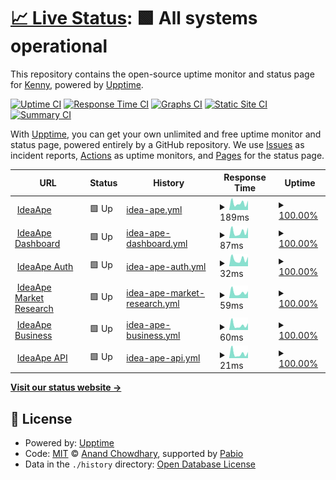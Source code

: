 # [📈 Live Status](https://status.ideaape.com): <!--live status--> **🟩 All systems operational**

This repository contains the open-source uptime monitor and status page for [Kenny](https://elapse.ai), powered by [Upptime](https://github.com/upptime/upptime).

[![Uptime CI](https://github.com/kdcokenny/ideaape-status/workflows/Uptime%20CI/badge.svg)](https://github.com/kdcokenny/ideaape-status/actions?query=workflow%3A%22Uptime+CI%22)
[![Response Time CI](https://github.com/kdcokenny/ideaape-status/workflows/Response%20Time%20CI/badge.svg)](https://github.com/kdcokenny/ideaape-status/actions?query=workflow%3A%22Response+Time+CI%22)
[![Graphs CI](https://github.com/kdcokenny/ideaape-status/workflows/Graphs%20CI/badge.svg)](https://github.com/kdcokenny/ideaape-status/actions?query=workflow%3A%22Graphs+CI%22)
[![Static Site CI](https://github.com/kdcokenny/ideaape-status/workflows/Static%20Site%20CI/badge.svg)](https://github.com/kdcokenny/ideaape-status/actions?query=workflow%3A%22Static+Site+CI%22)
[![Summary CI](https://github.com/kdcokenny/ideaape-status/workflows/Summary%20CI/badge.svg)](https://github.com/kdcokenny/ideaape-status/actions?query=workflow%3A%22Summary+CI%22)

With [Upptime](https://upptime.js.org), you can get your own unlimited and free uptime monitor and status page, powered entirely by a GitHub repository. We use [Issues](https://github.com/kdcokenny/ideaape-status/issues) as incident reports, [Actions](https://github.com/kdcokenny/ideaape-status/actions) as uptime monitors, and [Pages](https://status.ideaape.com) for the status page.

<!--start: status pages-->
<!-- This summary is generated by Upptime (https://github.com/upptime/upptime) -->
<!-- Do not edit this manually, your changes will be overwritten -->
<!-- prettier-ignore -->
| URL | Status | History | Response Time | Uptime |
| --- | ------ | ------- | ------------- | ------ |
| <img alt="" src="https://icons.duckduckgo.com/ip3/ideaape.com.ico" height="13"> [IdeaApe](https://ideaape.com) | 🟩 Up | [idea-ape.yml](https://github.com/kdcokenny/idea-ape-status/commits/HEAD/history/idea-ape.yml) | <details><summary><img alt="Response time graph" src="./graphs/idea-ape/response-time-week.png" height="20"> 189ms</summary><br><a href="https://status.ideaape.com/history/idea-ape"><img alt="Response time 319" src="https://img.shields.io/endpoint?url=https%3A%2F%2Fraw.githubusercontent.com%2Fkdcokenny%2Fidea-ape-status%2FHEAD%2Fapi%2Fidea-ape%2Fresponse-time.json"></a><br><a href="https://status.ideaape.com/history/idea-ape"><img alt="24-hour response time 257" src="https://img.shields.io/endpoint?url=https%3A%2F%2Fraw.githubusercontent.com%2Fkdcokenny%2Fidea-ape-status%2FHEAD%2Fapi%2Fidea-ape%2Fresponse-time-day.json"></a><br><a href="https://status.ideaape.com/history/idea-ape"><img alt="7-day response time 189" src="https://img.shields.io/endpoint?url=https%3A%2F%2Fraw.githubusercontent.com%2Fkdcokenny%2Fidea-ape-status%2FHEAD%2Fapi%2Fidea-ape%2Fresponse-time-week.json"></a><br><a href="https://status.ideaape.com/history/idea-ape"><img alt="30-day response time 257" src="https://img.shields.io/endpoint?url=https%3A%2F%2Fraw.githubusercontent.com%2Fkdcokenny%2Fidea-ape-status%2FHEAD%2Fapi%2Fidea-ape%2Fresponse-time-month.json"></a><br><a href="https://status.ideaape.com/history/idea-ape"><img alt="1-year response time 319" src="https://img.shields.io/endpoint?url=https%3A%2F%2Fraw.githubusercontent.com%2Fkdcokenny%2Fidea-ape-status%2FHEAD%2Fapi%2Fidea-ape%2Fresponse-time-year.json"></a></details> | <details><summary><a href="https://status.ideaape.com/history/idea-ape">100.00%</a></summary><a href="https://status.ideaape.com/history/idea-ape"><img alt="All-time uptime 99.73%" src="https://img.shields.io/endpoint?url=https%3A%2F%2Fraw.githubusercontent.com%2Fkdcokenny%2Fidea-ape-status%2FHEAD%2Fapi%2Fidea-ape%2Fuptime.json"></a><br><a href="https://status.ideaape.com/history/idea-ape"><img alt="24-hour uptime 100.00%" src="https://img.shields.io/endpoint?url=https%3A%2F%2Fraw.githubusercontent.com%2Fkdcokenny%2Fidea-ape-status%2FHEAD%2Fapi%2Fidea-ape%2Fuptime-day.json"></a><br><a href="https://status.ideaape.com/history/idea-ape"><img alt="7-day uptime 100.00%" src="https://img.shields.io/endpoint?url=https%3A%2F%2Fraw.githubusercontent.com%2Fkdcokenny%2Fidea-ape-status%2FHEAD%2Fapi%2Fidea-ape%2Fuptime-week.json"></a><br><a href="https://status.ideaape.com/history/idea-ape"><img alt="30-day uptime 100.00%" src="https://img.shields.io/endpoint?url=https%3A%2F%2Fraw.githubusercontent.com%2Fkdcokenny%2Fidea-ape-status%2FHEAD%2Fapi%2Fidea-ape%2Fuptime-month.json"></a><br><a href="https://status.ideaape.com/history/idea-ape"><img alt="1-year uptime 99.73%" src="https://img.shields.io/endpoint?url=https%3A%2F%2Fraw.githubusercontent.com%2Fkdcokenny%2Fidea-ape-status%2FHEAD%2Fapi%2Fidea-ape%2Fuptime-year.json"></a></details>
| <img alt="" src="https://icons.duckduckgo.com/ip3/ideaape.com.ico" height="13"> [IdeaApe Dashboard](https://ideaape.com/dashboard) | 🟩 Up | [idea-ape-dashboard.yml](https://github.com/kdcokenny/idea-ape-status/commits/HEAD/history/idea-ape-dashboard.yml) | <details><summary><img alt="Response time graph" src="./graphs/idea-ape-dashboard/response-time-week.png" height="20"> 87ms</summary><br><a href="https://status.ideaape.com/history/idea-ape-dashboard"><img alt="Response time 156" src="https://img.shields.io/endpoint?url=https%3A%2F%2Fraw.githubusercontent.com%2Fkdcokenny%2Fidea-ape-status%2FHEAD%2Fapi%2Fidea-ape-dashboard%2Fresponse-time.json"></a><br><a href="https://status.ideaape.com/history/idea-ape-dashboard"><img alt="24-hour response time 149" src="https://img.shields.io/endpoint?url=https%3A%2F%2Fraw.githubusercontent.com%2Fkdcokenny%2Fidea-ape-status%2FHEAD%2Fapi%2Fidea-ape-dashboard%2Fresponse-time-day.json"></a><br><a href="https://status.ideaape.com/history/idea-ape-dashboard"><img alt="7-day response time 87" src="https://img.shields.io/endpoint?url=https%3A%2F%2Fraw.githubusercontent.com%2Fkdcokenny%2Fidea-ape-status%2FHEAD%2Fapi%2Fidea-ape-dashboard%2Fresponse-time-week.json"></a><br><a href="https://status.ideaape.com/history/idea-ape-dashboard"><img alt="30-day response time 128" src="https://img.shields.io/endpoint?url=https%3A%2F%2Fraw.githubusercontent.com%2Fkdcokenny%2Fidea-ape-status%2FHEAD%2Fapi%2Fidea-ape-dashboard%2Fresponse-time-month.json"></a><br><a href="https://status.ideaape.com/history/idea-ape-dashboard"><img alt="1-year response time 156" src="https://img.shields.io/endpoint?url=https%3A%2F%2Fraw.githubusercontent.com%2Fkdcokenny%2Fidea-ape-status%2FHEAD%2Fapi%2Fidea-ape-dashboard%2Fresponse-time-year.json"></a></details> | <details><summary><a href="https://status.ideaape.com/history/idea-ape-dashboard">100.00%</a></summary><a href="https://status.ideaape.com/history/idea-ape-dashboard"><img alt="All-time uptime 99.68%" src="https://img.shields.io/endpoint?url=https%3A%2F%2Fraw.githubusercontent.com%2Fkdcokenny%2Fidea-ape-status%2FHEAD%2Fapi%2Fidea-ape-dashboard%2Fuptime.json"></a><br><a href="https://status.ideaape.com/history/idea-ape-dashboard"><img alt="24-hour uptime 100.00%" src="https://img.shields.io/endpoint?url=https%3A%2F%2Fraw.githubusercontent.com%2Fkdcokenny%2Fidea-ape-status%2FHEAD%2Fapi%2Fidea-ape-dashboard%2Fuptime-day.json"></a><br><a href="https://status.ideaape.com/history/idea-ape-dashboard"><img alt="7-day uptime 100.00%" src="https://img.shields.io/endpoint?url=https%3A%2F%2Fraw.githubusercontent.com%2Fkdcokenny%2Fidea-ape-status%2FHEAD%2Fapi%2Fidea-ape-dashboard%2Fuptime-week.json"></a><br><a href="https://status.ideaape.com/history/idea-ape-dashboard"><img alt="30-day uptime 100.00%" src="https://img.shields.io/endpoint?url=https%3A%2F%2Fraw.githubusercontent.com%2Fkdcokenny%2Fidea-ape-status%2FHEAD%2Fapi%2Fidea-ape-dashboard%2Fuptime-month.json"></a><br><a href="https://status.ideaape.com/history/idea-ape-dashboard"><img alt="1-year uptime 99.68%" src="https://img.shields.io/endpoint?url=https%3A%2F%2Fraw.githubusercontent.com%2Fkdcokenny%2Fidea-ape-status%2FHEAD%2Fapi%2Fidea-ape-dashboard%2Fuptime-year.json"></a></details>
| <img alt="" src="https://icons.duckduckgo.com/ip3/ideaape.com.ico" height="13"> [IdeaApe Auth](https://ideaape.com/auth/continue) | 🟩 Up | [idea-ape-auth.yml](https://github.com/kdcokenny/idea-ape-status/commits/HEAD/history/idea-ape-auth.yml) | <details><summary><img alt="Response time graph" src="./graphs/idea-ape-auth/response-time-week.png" height="20"> 32ms</summary><br><a href="https://status.ideaape.com/history/idea-ape-auth"><img alt="Response time 74" src="https://img.shields.io/endpoint?url=https%3A%2F%2Fraw.githubusercontent.com%2Fkdcokenny%2Fidea-ape-status%2FHEAD%2Fapi%2Fidea-ape-auth%2Fresponse-time.json"></a><br><a href="https://status.ideaape.com/history/idea-ape-auth"><img alt="24-hour response time 44" src="https://img.shields.io/endpoint?url=https%3A%2F%2Fraw.githubusercontent.com%2Fkdcokenny%2Fidea-ape-status%2FHEAD%2Fapi%2Fidea-ape-auth%2Fresponse-time-day.json"></a><br><a href="https://status.ideaape.com/history/idea-ape-auth"><img alt="7-day response time 32" src="https://img.shields.io/endpoint?url=https%3A%2F%2Fraw.githubusercontent.com%2Fkdcokenny%2Fidea-ape-status%2FHEAD%2Fapi%2Fidea-ape-auth%2Fresponse-time-week.json"></a><br><a href="https://status.ideaape.com/history/idea-ape-auth"><img alt="30-day response time 42" src="https://img.shields.io/endpoint?url=https%3A%2F%2Fraw.githubusercontent.com%2Fkdcokenny%2Fidea-ape-status%2FHEAD%2Fapi%2Fidea-ape-auth%2Fresponse-time-month.json"></a><br><a href="https://status.ideaape.com/history/idea-ape-auth"><img alt="1-year response time 74" src="https://img.shields.io/endpoint?url=https%3A%2F%2Fraw.githubusercontent.com%2Fkdcokenny%2Fidea-ape-status%2FHEAD%2Fapi%2Fidea-ape-auth%2Fresponse-time-year.json"></a></details> | <details><summary><a href="https://status.ideaape.com/history/idea-ape-auth">100.00%</a></summary><a href="https://status.ideaape.com/history/idea-ape-auth"><img alt="All-time uptime 99.75%" src="https://img.shields.io/endpoint?url=https%3A%2F%2Fraw.githubusercontent.com%2Fkdcokenny%2Fidea-ape-status%2FHEAD%2Fapi%2Fidea-ape-auth%2Fuptime.json"></a><br><a href="https://status.ideaape.com/history/idea-ape-auth"><img alt="24-hour uptime 100.00%" src="https://img.shields.io/endpoint?url=https%3A%2F%2Fraw.githubusercontent.com%2Fkdcokenny%2Fidea-ape-status%2FHEAD%2Fapi%2Fidea-ape-auth%2Fuptime-day.json"></a><br><a href="https://status.ideaape.com/history/idea-ape-auth"><img alt="7-day uptime 100.00%" src="https://img.shields.io/endpoint?url=https%3A%2F%2Fraw.githubusercontent.com%2Fkdcokenny%2Fidea-ape-status%2FHEAD%2Fapi%2Fidea-ape-auth%2Fuptime-week.json"></a><br><a href="https://status.ideaape.com/history/idea-ape-auth"><img alt="30-day uptime 100.00%" src="https://img.shields.io/endpoint?url=https%3A%2F%2Fraw.githubusercontent.com%2Fkdcokenny%2Fidea-ape-status%2FHEAD%2Fapi%2Fidea-ape-auth%2Fuptime-month.json"></a><br><a href="https://status.ideaape.com/history/idea-ape-auth"><img alt="1-year uptime 99.75%" src="https://img.shields.io/endpoint?url=https%3A%2F%2Fraw.githubusercontent.com%2Fkdcokenny%2Fidea-ape-status%2FHEAD%2Fapi%2Fidea-ape-auth%2Fuptime-year.json"></a></details>
| <img alt="" src="https://icons.duckduckgo.com/ip3/ideaape.com.ico" height="13"> [IdeaApe Market Research](https://ideaape.com/market-research) | 🟩 Up | [idea-ape-market-research.yml](https://github.com/kdcokenny/idea-ape-status/commits/HEAD/history/idea-ape-market-research.yml) | <details><summary><img alt="Response time graph" src="./graphs/idea-ape-market-research/response-time-week.png" height="20"> 59ms</summary><br><a href="https://status.ideaape.com/history/idea-ape-market-research"><img alt="Response time 129" src="https://img.shields.io/endpoint?url=https%3A%2F%2Fraw.githubusercontent.com%2Fkdcokenny%2Fidea-ape-status%2FHEAD%2Fapi%2Fidea-ape-market-research%2Fresponse-time.json"></a><br><a href="https://status.ideaape.com/history/idea-ape-market-research"><img alt="24-hour response time 75" src="https://img.shields.io/endpoint?url=https%3A%2F%2Fraw.githubusercontent.com%2Fkdcokenny%2Fidea-ape-status%2FHEAD%2Fapi%2Fidea-ape-market-research%2Fresponse-time-day.json"></a><br><a href="https://status.ideaape.com/history/idea-ape-market-research"><img alt="7-day response time 59" src="https://img.shields.io/endpoint?url=https%3A%2F%2Fraw.githubusercontent.com%2Fkdcokenny%2Fidea-ape-status%2FHEAD%2Fapi%2Fidea-ape-market-research%2Fresponse-time-week.json"></a><br><a href="https://status.ideaape.com/history/idea-ape-market-research"><img alt="30-day response time 84" src="https://img.shields.io/endpoint?url=https%3A%2F%2Fraw.githubusercontent.com%2Fkdcokenny%2Fidea-ape-status%2FHEAD%2Fapi%2Fidea-ape-market-research%2Fresponse-time-month.json"></a><br><a href="https://status.ideaape.com/history/idea-ape-market-research"><img alt="1-year response time 129" src="https://img.shields.io/endpoint?url=https%3A%2F%2Fraw.githubusercontent.com%2Fkdcokenny%2Fidea-ape-status%2FHEAD%2Fapi%2Fidea-ape-market-research%2Fresponse-time-year.json"></a></details> | <details><summary><a href="https://status.ideaape.com/history/idea-ape-market-research">100.00%</a></summary><a href="https://status.ideaape.com/history/idea-ape-market-research"><img alt="All-time uptime 99.75%" src="https://img.shields.io/endpoint?url=https%3A%2F%2Fraw.githubusercontent.com%2Fkdcokenny%2Fidea-ape-status%2FHEAD%2Fapi%2Fidea-ape-market-research%2Fuptime.json"></a><br><a href="https://status.ideaape.com/history/idea-ape-market-research"><img alt="24-hour uptime 100.00%" src="https://img.shields.io/endpoint?url=https%3A%2F%2Fraw.githubusercontent.com%2Fkdcokenny%2Fidea-ape-status%2FHEAD%2Fapi%2Fidea-ape-market-research%2Fuptime-day.json"></a><br><a href="https://status.ideaape.com/history/idea-ape-market-research"><img alt="7-day uptime 100.00%" src="https://img.shields.io/endpoint?url=https%3A%2F%2Fraw.githubusercontent.com%2Fkdcokenny%2Fidea-ape-status%2FHEAD%2Fapi%2Fidea-ape-market-research%2Fuptime-week.json"></a><br><a href="https://status.ideaape.com/history/idea-ape-market-research"><img alt="30-day uptime 100.00%" src="https://img.shields.io/endpoint?url=https%3A%2F%2Fraw.githubusercontent.com%2Fkdcokenny%2Fidea-ape-status%2FHEAD%2Fapi%2Fidea-ape-market-research%2Fuptime-month.json"></a><br><a href="https://status.ideaape.com/history/idea-ape-market-research"><img alt="1-year uptime 99.75%" src="https://img.shields.io/endpoint?url=https%3A%2F%2Fraw.githubusercontent.com%2Fkdcokenny%2Fidea-ape-status%2FHEAD%2Fapi%2Fidea-ape-market-research%2Fuptime-year.json"></a></details>
| <img alt="" src="https://icons.duckduckgo.com/ip3/ideaape.com.ico" height="13"> [IdeaApe Business](https://ideaape.com/business) | 🟩 Up | [idea-ape-business.yml](https://github.com/kdcokenny/idea-ape-status/commits/HEAD/history/idea-ape-business.yml) | <details><summary><img alt="Response time graph" src="./graphs/idea-ape-business/response-time-week.png" height="20"> 60ms</summary><br><a href="https://status.ideaape.com/history/idea-ape-business"><img alt="Response time 114" src="https://img.shields.io/endpoint?url=https%3A%2F%2Fraw.githubusercontent.com%2Fkdcokenny%2Fidea-ape-status%2FHEAD%2Fapi%2Fidea-ape-business%2Fresponse-time.json"></a><br><a href="https://status.ideaape.com/history/idea-ape-business"><img alt="24-hour response time 85" src="https://img.shields.io/endpoint?url=https%3A%2F%2Fraw.githubusercontent.com%2Fkdcokenny%2Fidea-ape-status%2FHEAD%2Fapi%2Fidea-ape-business%2Fresponse-time-day.json"></a><br><a href="https://status.ideaape.com/history/idea-ape-business"><img alt="7-day response time 60" src="https://img.shields.io/endpoint?url=https%3A%2F%2Fraw.githubusercontent.com%2Fkdcokenny%2Fidea-ape-status%2FHEAD%2Fapi%2Fidea-ape-business%2Fresponse-time-week.json"></a><br><a href="https://status.ideaape.com/history/idea-ape-business"><img alt="30-day response time 80" src="https://img.shields.io/endpoint?url=https%3A%2F%2Fraw.githubusercontent.com%2Fkdcokenny%2Fidea-ape-status%2FHEAD%2Fapi%2Fidea-ape-business%2Fresponse-time-month.json"></a><br><a href="https://status.ideaape.com/history/idea-ape-business"><img alt="1-year response time 114" src="https://img.shields.io/endpoint?url=https%3A%2F%2Fraw.githubusercontent.com%2Fkdcokenny%2Fidea-ape-status%2FHEAD%2Fapi%2Fidea-ape-business%2Fresponse-time-year.json"></a></details> | <details><summary><a href="https://status.ideaape.com/history/idea-ape-business">100.00%</a></summary><a href="https://status.ideaape.com/history/idea-ape-business"><img alt="All-time uptime 99.75%" src="https://img.shields.io/endpoint?url=https%3A%2F%2Fraw.githubusercontent.com%2Fkdcokenny%2Fidea-ape-status%2FHEAD%2Fapi%2Fidea-ape-business%2Fuptime.json"></a><br><a href="https://status.ideaape.com/history/idea-ape-business"><img alt="24-hour uptime 100.00%" src="https://img.shields.io/endpoint?url=https%3A%2F%2Fraw.githubusercontent.com%2Fkdcokenny%2Fidea-ape-status%2FHEAD%2Fapi%2Fidea-ape-business%2Fuptime-day.json"></a><br><a href="https://status.ideaape.com/history/idea-ape-business"><img alt="7-day uptime 100.00%" src="https://img.shields.io/endpoint?url=https%3A%2F%2Fraw.githubusercontent.com%2Fkdcokenny%2Fidea-ape-status%2FHEAD%2Fapi%2Fidea-ape-business%2Fuptime-week.json"></a><br><a href="https://status.ideaape.com/history/idea-ape-business"><img alt="30-day uptime 100.00%" src="https://img.shields.io/endpoint?url=https%3A%2F%2Fraw.githubusercontent.com%2Fkdcokenny%2Fidea-ape-status%2FHEAD%2Fapi%2Fidea-ape-business%2Fuptime-month.json"></a><br><a href="https://status.ideaape.com/history/idea-ape-business"><img alt="1-year uptime 99.75%" src="https://img.shields.io/endpoint?url=https%3A%2F%2Fraw.githubusercontent.com%2Fkdcokenny%2Fidea-ape-status%2FHEAD%2Fapi%2Fidea-ape-business%2Fuptime-year.json"></a></details>
| <img alt="" src="https://icons.duckduckgo.com/ip3/ideaape.com.ico" height="13"> [IdeaApe API](https://ideaape.com/api) | 🟩 Up | [idea-ape-api.yml](https://github.com/kdcokenny/idea-ape-status/commits/HEAD/history/idea-ape-api.yml) | <details><summary><img alt="Response time graph" src="./graphs/idea-ape-api/response-time-week.png" height="20"> 21ms</summary><br><a href="https://status.ideaape.com/history/idea-ape-api"><img alt="Response time 41" src="https://img.shields.io/endpoint?url=https%3A%2F%2Fraw.githubusercontent.com%2Fkdcokenny%2Fidea-ape-status%2FHEAD%2Fapi%2Fidea-ape-api%2Fresponse-time.json"></a><br><a href="https://status.ideaape.com/history/idea-ape-api"><img alt="24-hour response time 28" src="https://img.shields.io/endpoint?url=https%3A%2F%2Fraw.githubusercontent.com%2Fkdcokenny%2Fidea-ape-status%2FHEAD%2Fapi%2Fidea-ape-api%2Fresponse-time-day.json"></a><br><a href="https://status.ideaape.com/history/idea-ape-api"><img alt="7-day response time 21" src="https://img.shields.io/endpoint?url=https%3A%2F%2Fraw.githubusercontent.com%2Fkdcokenny%2Fidea-ape-status%2FHEAD%2Fapi%2Fidea-ape-api%2Fresponse-time-week.json"></a><br><a href="https://status.ideaape.com/history/idea-ape-api"><img alt="30-day response time 32" src="https://img.shields.io/endpoint?url=https%3A%2F%2Fraw.githubusercontent.com%2Fkdcokenny%2Fidea-ape-status%2FHEAD%2Fapi%2Fidea-ape-api%2Fresponse-time-month.json"></a><br><a href="https://status.ideaape.com/history/idea-ape-api"><img alt="1-year response time 41" src="https://img.shields.io/endpoint?url=https%3A%2F%2Fraw.githubusercontent.com%2Fkdcokenny%2Fidea-ape-status%2FHEAD%2Fapi%2Fidea-ape-api%2Fresponse-time-year.json"></a></details> | <details><summary><a href="https://status.ideaape.com/history/idea-ape-api">100.00%</a></summary><a href="https://status.ideaape.com/history/idea-ape-api"><img alt="All-time uptime 99.75%" src="https://img.shields.io/endpoint?url=https%3A%2F%2Fraw.githubusercontent.com%2Fkdcokenny%2Fidea-ape-status%2FHEAD%2Fapi%2Fidea-ape-api%2Fuptime.json"></a><br><a href="https://status.ideaape.com/history/idea-ape-api"><img alt="24-hour uptime 100.00%" src="https://img.shields.io/endpoint?url=https%3A%2F%2Fraw.githubusercontent.com%2Fkdcokenny%2Fidea-ape-status%2FHEAD%2Fapi%2Fidea-ape-api%2Fuptime-day.json"></a><br><a href="https://status.ideaape.com/history/idea-ape-api"><img alt="7-day uptime 100.00%" src="https://img.shields.io/endpoint?url=https%3A%2F%2Fraw.githubusercontent.com%2Fkdcokenny%2Fidea-ape-status%2FHEAD%2Fapi%2Fidea-ape-api%2Fuptime-week.json"></a><br><a href="https://status.ideaape.com/history/idea-ape-api"><img alt="30-day uptime 100.00%" src="https://img.shields.io/endpoint?url=https%3A%2F%2Fraw.githubusercontent.com%2Fkdcokenny%2Fidea-ape-status%2FHEAD%2Fapi%2Fidea-ape-api%2Fuptime-month.json"></a><br><a href="https://status.ideaape.com/history/idea-ape-api"><img alt="1-year uptime 99.75%" src="https://img.shields.io/endpoint?url=https%3A%2F%2Fraw.githubusercontent.com%2Fkdcokenny%2Fidea-ape-status%2FHEAD%2Fapi%2Fidea-ape-api%2Fuptime-year.json"></a></details>

<!--end: status pages-->

[**Visit our status website →**](https://status.ideaape.com)

## 📄 License

- Powered by: [Upptime](https://github.com/upptime/upptime)
- Code: [MIT](./LICENSE) © [Anand Chowdhary](https://anandchowdhary.com), supported by [Pabio](https://pabio.com)
- Data in the `./history` directory: [Open Database License](https://opendatacommons.org/licenses/odbl/1-0/)
